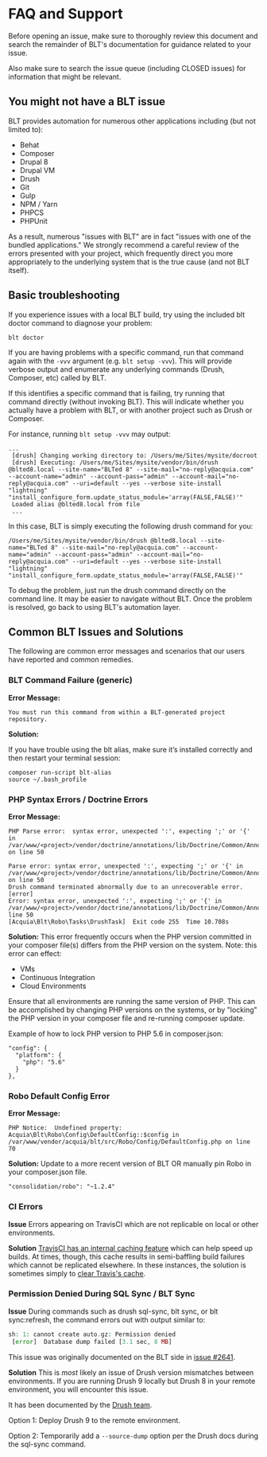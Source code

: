 # FAQ and Support

Before opening an issue, make sure to thoroughly review this document and search the remainder of BLT's documentation for guidance related to your issue.

Also make sure to search the issue queue (including CLOSED issues) for information that might be relevant.

## You might not have a BLT issue

BLT provides automation for numerous other applications including (but not limited to):

* Behat
* Composer
* Drupal 8
* Drupal VM
* Drush
* Git
* Gulp
* NPM / Yarn
* PHPCS
* PHPUnit

As a result, numerous "issues with BLT" are in fact "issues with one of the bundled applications." We strongly recommend a careful review of the errors presented with your project, which frequently direct you more appropriately to the underlying system that is the true cause (and not BLT itself).

## Basic troubleshooting

If you experience issues with a local BLT build, try using the included blt doctor command to diagnose your problem:

    blt doctor

If you are having problems with a specific command, run that command again with the `-vvv` argument (e.g. `blt setup -vvv`). This will provide verbose output and enumerate any underlying commands (Drush, Composer, etc) called by BLT.

If this identifies a specific command that is failing, try running that command directly (without invoking BLT). This will indicate whether you actually have a problem with BLT, or with another project such as Drush or Composer.

For instance, running `blt setup -vvv` may output:

```
...
 [drush] Changing working directory to: /Users/me/Sites/mysite/docroot
 [drush] Executing: /Users/me/Sites/mysite/vendor/bin/drush @blted8.local --site-name="BLTed 8" --site-mail="no-reply@acquia.com" --account-name="admin" --account-pass="admin" --account-mail="no-reply@acquia.com" --uri=default --yes --verbose site-install "lightning" "install_configure_form.update_status_module='array(FALSE,FALSE)'"
 Loaded alias @blted8.local from file
 ...
```

In this case, BLT is simply executing the following drush command for you:
```
/Users/me/Sites/mysite/vendor/bin/drush @blted8.local --site-name="BLTed 8" --site-mail="no-reply@acquia.com" --account-name="admin" --account-pass="admin" --account-mail="no-reply@acquia.com" --uri=default --yes --verbose site-install "lightning" "install_configure_form.update_status_module='array(FALSE,FALSE)'"
```
To debug the problem, just run the drush command directly on the command line. It may be easier to navigate without BLT. Once the problem is resolved, go back to using BLT's automation layer.

## Common BLT Issues and Solutions

The following are common error messages and scenarios that our users have reported and common remedies.


### BLT Command Failure (generic)

**Error Message:**
```
You must run this command from within a BLT-generated project repository.
```

**Solution:**

If you have trouble using the blt alias, make sure it’s installed correctly and then restart your terminal session:
```
composer run-script blt-alias
source ~/.bash_profile
```

### PHP Syntax Errors / Doctrine Errors
**Error Message:**
```
PHP Parse error:  syntax error, unexpected ':', expecting ';' or '{' in /var/www/<project>/vendor/doctrine/annotations/lib/Doctrine/Common/Annotations/AnnotationRegistry.php on line 50

Parse error: syntax error, unexpected ':', expecting ';' or '{' in /var/www/<project>/vendor/doctrine/annotations/lib/Doctrine/Common/Annotations/AnnotationRegistry.php on line 50
Drush command terminated abnormally due to an unrecoverable error.                                                                             [error]
Error: syntax error, unexpected ':', expecting ';' or '{' in
/var/www/<project>/vendor/doctrine/annotations/lib/Doctrine/Common/Annotations/AnnotationRegistry.php, line 50
[Acquia\Blt\Robo\Tasks\DrushTask]  Exit code 255  Time 10.708s
```

**Solution:**
This error frequently occurs when the PHP version committed in your composer file(s) differs from the PHP version on the system. Note: this error can effect:

* VMs
* Continuous Integration
* Cloud Environments

Ensure that all environments are running the same version of PHP. This can be accomplished by changing PHP versions on the systems, or by "locking" the PHP version in your composer file and re-running composer update.

Example of how to lock PHP version to PHP 5.6 in composer.json:
```
"config": {
  "platform": {
    "php": "5.6"
  }
},
```

### Robo Default Config Error
**Error Message:**
```
PHP Notice:  Undefined property: Acquia\Blt\Robo\Config\DefaultConfig::$config in /var/www/vendor/acquia/blt/src/Robo/Config/DefaultConfig.php on line 70
```

**Solution:**
Update to a more recent version of BLT OR manually pin Robo in your composer.json file.

```
"consolidation/robo": "~1.2.4"
```

### CI Errors

**Issue**
Errors appearing on TravisCI which are not replicable on local or other environments.

**Solution**
[TravisCI has an internal caching feature](https://docs.travis-ci.com/user/caching) which can help speed up builds. At times, though, this cache results in semi-baffling build failures which cannot be replicated elsewhere. In these instances, the solution is sometimes simply to [clear Travis's cache](https://docs.travis-ci.com/user/caching/#Clearing-Caches).

### Permission Denied During SQL Sync / BLT Sync

**Issue**
During commands such as drush sql-sync, blt sync, or blt sync:refresh, the command errors out with output similar to:

```php
sh: 1: cannot create auto.gz: Permission denied
 [error]  Database dump failed [3.1 sec, 8 MB] 
```

This issue was originally documented on the BLT side in [issue #2641](https://github.com/acquia/blt/issues/2641).

**Solution**
This is *most* likely an issue of Drush version mismatches between environments. If you are running Drush 9 locally but Drush 8 in your remote environment, you will encounter this issue.

It has been documented by the [Drush team](https://github.com/drush-ops/drush/releases/tag/9.2.1).

Option 1: Deploy Drush 9 to the remote environment.

Option 2: Temporarily add a ```--source-dump``` option per the Drush docs during the sql-sync command.


